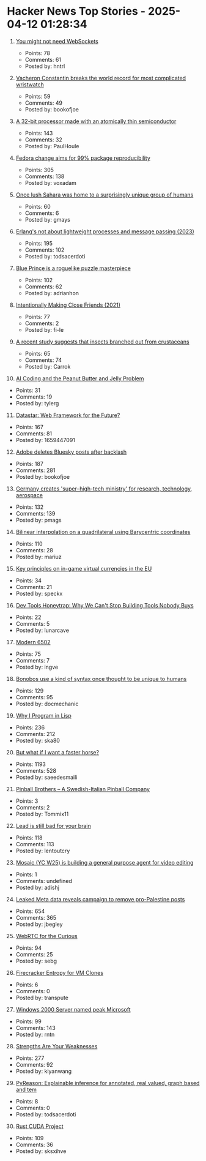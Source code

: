 # Hacker News Top Stories - 2025-04-12 01:28:34

1. [You might not need WebSockets](https://hntrl.io/posts/you-dont-need-websockets/)
   - Points: 78
   - Comments: 61
   - Posted by: hntrl

2. [Vacheron Constantin breaks the world record for most complicated wristwatch](https://www.hodinkee.com/articles/introducing-vacheron-constantin-les-cabinotiers-solaria)
   - Points: 59
   - Comments: 49
   - Posted by: bookofjoe

3. [A 32-bit processor made with an atomically thin semiconductor](https://arstechnica.com/science/2025/04/researchers-build-a-risc-v-processor-using-a-2d-semiconductor/)
   - Points: 143
   - Comments: 32
   - Posted by: PaulHoule

4. [Fedora change aims for 99% package reproducibility](https://lwn.net/Articles/1014979/)
   - Points: 305
   - Comments: 138
   - Posted by: voxadam

5. [Once lush Sahara was home to a surprisingly unique group of humans](https://www.sciencealert.com/once-lush-sahara-was-home-to-a-surprisingly-unique-group-of-humans)
   - Points: 60
   - Comments: 6
   - Posted by: gmays

6. [Erlang's not about lightweight processes and message passing (2023)](https://stevana.github.io/erlangs_not_about_lightweight_processes_and_message_passing.html)
   - Points: 195
   - Comments: 102
   - Posted by: todsacerdoti

7. [Blue Prince is a roguelike puzzle masterpiece](https://mssv.net/2025/04/07/a-puzzle-designer-on-blue-prince-a-roguelike-puzzle-masterpiece/)
   - Points: 102
   - Comments: 62
   - Posted by: adrianhon

8. [Intentionally Making Close Friends (2021)](https://www.neelnanda.io/blog/43-making-friends)
   - Points: 77
   - Comments: 2
   - Posted by: fi-le

9. [A recent study suggests that insects branched out from crustaceans](https://www.smithsonianmag.com/science-nature/you-might-think-of-shrimp-as-bugs-of-the-sea-but-a-remarkable-discovery-shows-the-opposite-bugs-are-actually-shrimp-of-the-land-180986303/)
   - Points: 65
   - Comments: 74
   - Posted by: Carrok

10. [AI Coding and the Peanut Butter and Jelly Problem](https://iamcharliegraham.substack.com/p/ai-coding-and-the-peanut-butter-and)
   - Points: 31
   - Comments: 19
   - Posted by: tylerg

11. [Datastar: Web Framework for the Future?](https://chrismalek.me/posts/data-star-first-impressions/)
   - Points: 167
   - Comments: 81
   - Posted by: 1659447091

12. [Adobe deletes Bluesky posts after backlash](https://petapixel.com/2025/04/10/adobe-deletes-bluesky-posts-after-furious-backlash/)
   - Points: 187
   - Comments: 281
   - Posted by: bookofjoe

13. [Germany creates 'super–high-tech ministry' for research, technology, aerospace](https://www.science.org/content/article/germany-creates-super-high-tech-ministry-research-technology-and-aerospace)
   - Points: 132
   - Comments: 139
   - Posted by: pmags

14. [Bilinear interpolation on a quadrilateral using Barycentric coordinates](https://gpuopen.com/learn/bilinear-interpolation-quadrilateral-barycentric-coordinates/)
   - Points: 110
   - Comments: 28
   - Posted by: mariuz

15. [Key principles on in-game virtual currencies in the EU](https://tiendil.org/en/posts/eu-key-principles-on-in-game-virtual-currencies)
   - Points: 34
   - Comments: 21
   - Posted by: speckx

16. [Dev Tools Honeytrap: Why We Can't Stop Building Tools Nobody Buys](https://substack.com/home/post/p-161145826)
   - Points: 22
   - Comments: 5
   - Posted by: lunarcave

17. [Modern 6502](https://www.mikekohn.net/micro/modern_6502.php)
   - Points: 75
   - Comments: 7
   - Posted by: ingve

18. [Bonobos use a kind of syntax once thought to be unique to humans](https://www.newscientist.com/article/2474993-bonobos-use-a-kind-of-syntax-once-thought-to-be-unique-to-humans/)
   - Points: 129
   - Comments: 95
   - Posted by: docmechanic

19. [Why I Program in Lisp](http://funcall.blogspot.com/2025/04/why-i-program-in-lisp.html)
   - Points: 236
   - Comments: 212
   - Posted by: ska80

20. [But what if I want a faster horse?](https://rakhim.exotext.com/but-what-if-i-really-want-a-faster-horse)
   - Points: 1193
   - Comments: 528
   - Posted by: saeedesmaili

21. [Pinball Brothers – A Swedish-Italian Pinball Company](https://www.pinballbrothers.com/)
   - Points: 3
   - Comments: 2
   - Posted by: Tommix11

22. [Lead is still bad for your brain](https://neurofrontiers.blog/why-lead-is-still-bad-for-your-brain/)
   - Points: 118
   - Comments: 113
   - Posted by: lentoutcry

23. [Mosaic (YC W25) is building a general purpose agent for video editing](https://www.ycombinator.com/companies/mosaic-2/jobs/ru8Nwdq-founding-engineer)
   - Points: 1
   - Comments: undefined
   - Posted by: adishj

24. [Leaked Meta data reveals campaign to remove pro-Palestine posts](https://www.dropsitenews.com/p/leaked-data-israeli-censorship-meta)
   - Points: 654
   - Comments: 365
   - Posted by: jbegley

25. [WebRTC for the Curious](https://webrtcforthecurious.com)
   - Points: 94
   - Comments: 25
   - Posted by: sebg

26. [Firecracker Entropy for VM Clones](https://github.com/firecracker-microvm/firecracker/blob/main/docs/snapshotting/random-for-clones.md)
   - Points: 6
   - Comments: 0
   - Posted by: transpute

27. [Windows 2000 Server named peak Microsoft](https://www.theregister.com/2025/04/11/windows_2000_best_microsoft/)
   - Points: 99
   - Comments: 143
   - Posted by: rntn

28. [Strengths Are Your Weaknesses](https://terriblesoftware.org/2025/03/31/your-strengths-are-your-weaknesses/)
   - Points: 277
   - Comments: 92
   - Posted by: kiyanwang

29. [PyReason: Explainable inference for annotated, real valued, graph based and tem](https://github.com/lab-v2/pyreason)
   - Points: 8
   - Comments: 0
   - Posted by: todsacerdoti

30. [Rust CUDA Project](https://github.com/Rust-GPU/Rust-CUDA)
   - Points: 109
   - Comments: 36
   - Posted by: sksxihve

